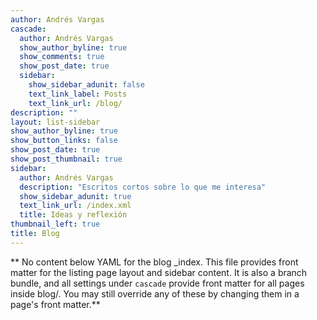 ```yaml
---
author: Andrés Vargas
cascade:
  author: Andrés Vargas
  show_author_byline: true
  show_comments: true
  show_post_date: true
  sidebar:
    show_sidebar_adunit: false
    text_link_label: Posts
    text_link_url: /blog/
description: ""
layout: list-sidebar
show_author_byline: true
show_button_links: false
show_post_date: true
show_post_thumbnail: true
sidebar:
  author: Andrés Vargas
  description: "Escritos cortos sobre lo que me interesa"
  show_sidebar_adunit: true
  text_link_url: /index.xml
  title: Ideas y reflexión
thumbnail_left: true
title: Blog
---
```


** No content below YAML for the blog _index. This file provides front matter for the listing page layout and sidebar content. It is also a branch bundle, and all settings under `cascade` provide front matter for all pages inside blog/. You may still override any of these by changing them in a page's front matter.**
